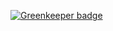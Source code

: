 

[![Greenkeeper badge](https://badges.greenkeeper.io/xhubio/tdg-base.svg)](https://greenkeeper.io/)
